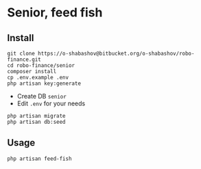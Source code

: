 # Senior, feed fish

## Install

```shell
git clone https://o-shabashov@bitbucket.org/o-shabashov/robo-finance.git
cd robo-finance/senior
composer install
cp .env.example .env
php artisan key:generate
```

* Create DB `senior`
* Edit `.env` for your needs

```shell
php artisan migrate
php artisan db:seed
```

## Usage

```shell
php artisan feed-fish
```